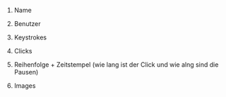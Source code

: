 1. Name

2. Benutzer

3. Keystrokes 

4. Clicks

5. Reihenfolge + Zeitstempel (wie lang ist der Click und wie alng sind die Pausen)

6. Images 
